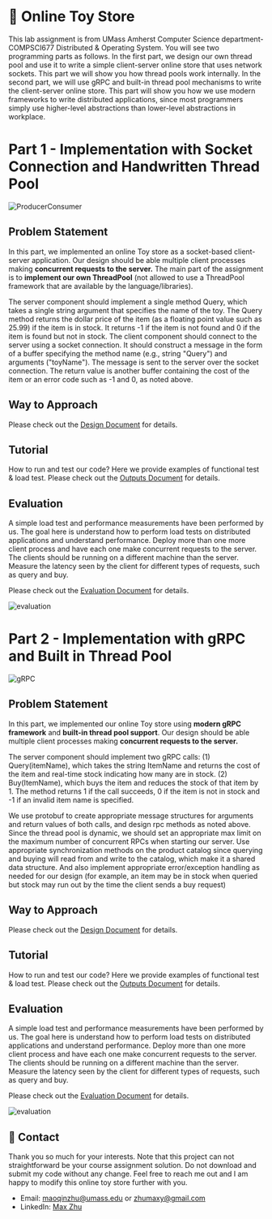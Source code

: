 # :elephant: Online Toy Store
This lab assignment is from UMass Amherst Computer Science department- COMPSCI677 Distributed & Operating System. You will see two programming parts as follows. In the first part, we design our own thread pool and use it to write a simple client-server online store that uses network sockets. This part we will show you how thread pools work internally. In the second part, we will use gRPC and built-in thread pool mechanisms to write the client-server online store. This part will show you how we use modern frameworks to write distributed applications, since most programmers simply use higher-level abstractions than lower-level abstractions in workplace.



# Part 1 - Implementation with Socket Connection and Handwritten Thread Pool
![ProducerConsumer](https://github.com/MaxyZhu75/Toy-Store/blob/main/summary/figures/part1/ProducerConsumer.jpg)

## Problem Statement
In this part, we implemented an online Toy store as a socket-based client-server application. Our design should be able multiple client processes making **concurrent requests to the server.** The main part of the assignment is to **implement our own ThreadPool** (not allowed to use a ThreadPool framework that are available by the language/libraries).

The server component should implement a single method Query, which takes a single string argument that specifies the name of the toy. The Query method returns the dollar price of the item (as a floating point value such as 25.99) if the item is in stock. It returns -1 if the item is not found and 0 if the item is found but not in stock. The client component should connect to the server using a socket connection. It should construct a message in the form of a buffer specifying the method name (e.g., string "Query") and arguments ("toyName"). The message is sent to the server over the socket connection. The return value is another buffer containing the cost of the item or an error code such as -1 and 0, as noted above.

## Way to Approach
Please check out the [Design Document](https://github.com/MaxyZhu75/Toy-Store/blob/main/summary/design/design%20document.pdf) for details.

## Tutorial
How to run and test our code? Here we provide examples of functional test & load test. Please check out the [Outputs Document](https://github.com/MaxyZhu75/Toy-Store/blob/main/summary/outputs/output.pdf) for details.

## Evaluation
A simple load test and performance measurements have been performed by us. The goal here is understand how to perform load tests on distributed applications and understand performance. Deploy more than one more client process and have each one make concurrent requests to the server. The clients should be running on a different machine than the server. Measure the latency seen by the client for different types of requests, such as query and buy.

Please check out the [Evaluation Document](https://github.com/MaxyZhu75/Toy-Store/blob/main/summary/evaluation/evaluation%20document.pdf) for details.

![evaluation](https://github.com/MaxyZhu75/Toy-Store/blob/main/summary/figures/part1/evaluation.jpg)



# Part 2 - Implementation with gRPC and Built in Thread Pool
![gRPC](https://github.com/MaxyZhu75/Toy-Store/blob/main/summary/figures/part2/gRPC.jpg)

## Problem Statement
In this part, we implemented our online Toy store using **modern gRPC framework** and **built-in thread pool support**. Our design should be able multiple client processes making **concurrent requests to the server.**

The server component should implement two gRPC calls: (1) Query(itemName), which takes the string ItemName and returns the cost of the item and real-time stock indicating how many are in stock. (2) Buy(ItemName), which buys the item and reduces the stock of that item by 1. The method returns 1 if the call succeeds, 0 if the item is not in stock and -1 if an invalid item name is specified.

We use protobuf to create appropriate message structures for arguments and return values of both calls, and design rpc methods as noted above. Since the thread pool is dynamic, we should set an appropriate max limit on the maximum number of concurrent RPCs when starting our server. Use appropriate synchronization methods on the product catalog since querying and buying will read from and write to the catalog, which make it a shared data structure. And also implement appropriate error/exception handling as needed for our design (for example, an item may be in stock when queried but stock may run out by the time the client sends a buy request)

## Way to Approach
Please check out the [Design Document](https://github.com/MaxyZhu75/Toy-Store/blob/main/summary/design/design%20document.pdf) for details.

## Tutorial
How to run and test our code? Here we provide examples of functional test & load test. Please check out the [Outputs Document](https://github.com/MaxyZhu75/Toy-Store/blob/main/summary/outputs/output.pdf) for details.

## Evaluation
A simple load test and performance measurements have been performed by us. The goal here is understand how to perform load tests on distributed applications and understand performance. Deploy more than one more client process and have each one make concurrent requests to the server. The clients should be running on a different machine than the server. Measure the latency seen by the client for different types of requests, such as query and buy.

Please check out the [Evaluation Document](https://github.com/MaxyZhu75/Toy-Store/blob/main/summary/evaluation/evaluation%20document.pdf) for details.

![evaluation](https://github.com/MaxyZhu75/Toy-Store/blob/main/summary/figures/part2/evaluation.jpg)



## :calling: Contact
Thank you so much for your interests. Note that this project can not straightforward be your course assignment solution. Do not download and submit my code without any change. Feel free to reach me out and I am happy to modify this online toy store further with you.
* Email: maoqinzhu@umass.edu or zhumaxy@gmail.com
* LinkedIn: [Max Zhu](https://www.linkedin.com/in/maoqin-zhu/)
